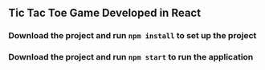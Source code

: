 ## Tic Tac Toe Game Developed in React

### Download the project and run `npm install` to set up the project
### Download the project and run `npm start` to run the application